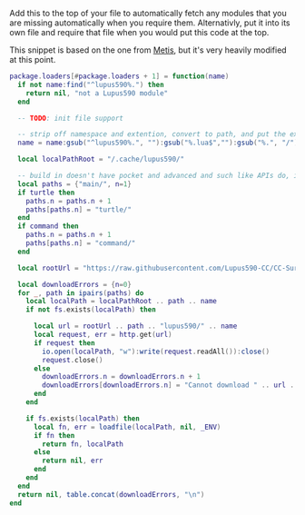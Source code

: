 Add this to the top of your file to automatically fetch any modules that you are missing automatically when you require them.
Alternativly, put it into its own file and require that file when you would put this code at the top.

This snippet is based on the one from [Metis](https://metis.madefor.cc/), but it's very heavily modified at this point.
```lua
package.loaders[#package.loaders + 1] = function(name)
  if not name:find("^lupus590%.") then
    return nil, "not a Lupus590 module"
  end

  -- TODO: init file support

  -- strip off namespace and extention, convert to path, and put the extention back on
  name = name:gsub("^lupus590%.", ""):gsub("%.lua$",""):gsub("%.", "/")..".lua"

  local localPathRoot = "/.cache/lupus590/"

  -- build in doesn't have pocket and advanced and such like APIs do, if this changes then we just need to add the appropriate part here
  local paths = {"main/", n=1}
  if turtle then
    paths.n = paths.n + 1
    paths[paths.n] = "turtle/"
  end
  if command then
    paths.n = paths.n + 1
    paths[paths.n] = "command/"
  end

  local rootUrl = "https://raw.githubusercontent.com/Lupus590-CC/CC-Survival-Programs/master/assets/computercraft/lua/rom/modules/"

  local downloadErrors = {n=0}
  for _, path in ipairs(paths) do
    local localPath = localPathRoot .. path .. name
    if not fs.exists(localPath) then

      local url = rootUrl .. path .. "lupus590/" .. name
      local request, err = http.get(url)
      if request then
        io.open(localPath, "w"):write(request.readAll()):close()
        request.close()
      else
        downloadErrors.n = downloadErrors.n + 1
        downloadErrors[downloadErrors.n] = "Cannot download " .. url .. ": " .. err
      end
    end

    if fs.exists(localPath) then
      local fn, err = loadfile(localPath, nil, _ENV)
      if fn then
        return fn, localPath
      else
        return nil, err
      end
    end
  end
  return nil, table.concat(downloadErrors, "\n")
end
```
